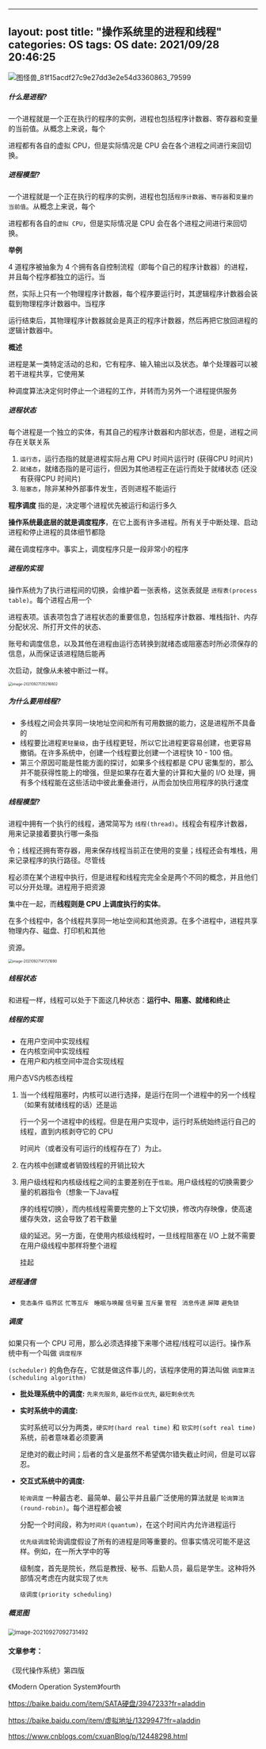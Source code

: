 
---
layout: post
title:  "操作系统里的进程和线程"
categories: OS
tags:  OS
date: 2021/09/28 20:46:25
---

![图怪兽_81f15acdf27c9e27dd3e2e54d3360863_79599](https://cdn.jsdelivr.net/gh/ChengKeJ/pic@master/img/%E5%9B%BE%E6%80%AA%E5%85%BD_81f15acdf27c9e27dd3e2e54d3360863_79599.png)


##### 什么是进程?

一个进程就是一个正在执行的程序的实例，进程也包括程序计数器、寄存器和变量的当前值。从概念上来说，每个

进程都有各自的虚拟 CPU，但是实际情况是 CPU 会在各个进程之间进行来回切换。

##### 进程模型?

一个进程就是一个正在执行的程序的实例，进程也包括`程序计数器`、`寄存器`和`变量的当前值`。从概念上来说，每个

进程都有各自的`虚拟 CPU`，但是实际情况是 CPU 会在各个进程之间进行来回切换。

<!--more-->



**举例**

4 道程序被抽象为 4 个拥有各自控制流程（即每个自己的程序计数器）的进程，并且每个程序都独立的运行。当

然，实际上只有一个物理程序计数器，每个程序要运行时，其逻辑程序计数器会装载到物理程序计数器中。当程序

运行结束后，其物理程序计数器就会是真正的程序计数器，然后再把它放回进程的逻辑计数器中。

**概述**

进程是某一类特定活动的总和，它有程序、输入输出以及状态。单个处理器可以被若干进程共享，它使用某

种调度算法决定何时停止一个进程的工作，并转而为另外一个进程提供服务

##### 进程状态

每个进程是一个独立的实体，有其自己的程序计数器和内部状态，但是，进程之间存在关联关系

1. `运行态`，运行态指的就是进程实际占用 CPU 时间片运行时 (获得CPU 时间片)
2. `就绪态`，就绪态指的是可运行，但因为其他进程正在运行而处于就绪状态 (还没有获得CPU 时间片)
3. `阻塞态`，除非某种外部事件发生，否则进程不能运行

**程序调度** 指的是，决定哪个进程优先被运行和运行多久

**操作系统最底层的就是调度程序**，在它上面有许多进程。所有关于中断处理、启动进程和停止进程的具体细节都隐

藏在调度程序中。事实上，调度程序只是一段非常小的程序

##### 进程的实现

操作系统为了执行进程间的切换，会维护着一张表格，这张表就是 `进程表(process table)`。每个进程占用一个

进程表项。该表项包含了进程状态的重要信息，包括程序计数器、堆栈指针、内存分配状况、所打开文件的状态、

账号和调度信息，以及其他在进程由运行态转换到就绪态或阻塞态时所必须保存的信息，从而保证该进程随后能再

次启动，就像从未被中断过一样。

<img src="https://cdn.jsdelivr.net/gh/ChengKeJ/pic@master/img/image-20210927135216802.png" alt="image-20210927135216802" style="zoom:50%;" />

##### 为什么要用线程?

- 多线程之间会共享同一块地址空间和所有可用数据的能力，这是进程所不具备的
- 线程要比进程`更轻量级`，由于线程更轻，所以它比进程更容易创建，也更容易撤销。在许多系统中，创建一个线程要比创建一个进程快 10 - 100 倍。
- 第三个原因可能是性能方面的探讨，如果多个线程都是 CPU 密集型的，那么并不能获得性能上的增强，但是如果存在着大量的计算和大量的 I/O 处理，拥有多个线程能在这些活动中彼此重叠进行，从而会加快应用程序的执行速度

##### 线程模型?

进程中拥有一个执行的线程，通常简写为 `线程(thread)`。线程会有程序计数器，用来记录接着要执行哪一条指

令；线程还拥有寄存器，用来保存线程当前正在使用的变量；线程还会有堆栈，用来记录程序的执行路径。尽管线

程必须在某个进程中执行，但是进程和线程完完全全是两个不同的概念，并且他们可以分开处理。进程用于把资源

集中在一起，而**线程则是 CPU 上调度执行的实体**。

在多个线程中，各个线程共享同一地址空间和其他资源。在多个进程中，进程共享物理内存、磁盘、打印机和其他

资源。

<img src="https://cdn.jsdelivr.net/gh/ChengKeJ/pic@master/img/image-20210927141721690.png" alt="image-20210927141721690" style="zoom:50%;" />

##### 线程状态

和进程一样，线程可以处于下面这几种状态：**运行中、阻塞、就绪和终止**

##### 线程的实现

- 在用户空间中实现线程
- 在内核空间中实现线程
- 在用户和内核空间中混合实现线程

用户态VS内核态线程

1. 当一个线程阻塞时，内核可以进行选择，是运行在同一个进程中的另一个线程（如果有就绪线程的话）还是运

   行一个另一个进程中的线程。但是在用户实现中，运行时系统始终运行自己的线程，直到内核剥夺它的 CPU 

   时间片（或者没有可运行的线程存在了）为止。

2. 在内核中创建或者销毁线程的开销比较大

3. 用户级线程和内核级线程之间的主要差别在于`性能`。用户级线程的切换需要少量的机器指令（想象一下Java程

   序的线程切换），而内核线程需要完整的上下文切换，修改内存映像，使高速缓存失效，这会导致了若干数量

   级的延迟。另一方面，在使用内核级线程时，一旦线程阻塞在 I/O 上就不需要在用户级线程中那样将整个进程

   挂起

##### 进程通信

* `竞态条件`  `临界区` `忙等互斥` ` 睡眠与唤醒` `信号量` `互斥量`  `管程` ` 消息传递` `屏障` `避免锁`

##### 调度

如果只有一个 CPU 可用，那么必须选择接下来哪个进程/线程可以运行。操作系统中有一个叫做 `调度程序`

`(scheduler)` 的角色存在，它就是做这件事儿的，该程序使用的算法叫做 `调度算法(scheduling algorithm)`

* **批处理系统中的调度:** `先来先服务`, `最短作业优先`, `最短剩余优先`

* **实时系统中的调度:** 

  实时系统可以分为两类，`硬实时(hard real time)` 和 `软实时(soft real time)` 系统，前者意味着必须要满

  足绝对的截止时间；后者的含义是虽然不希望偶尔错失截止时间，但是可以容忍。

* **交互式系统中的调度:** 

  `轮询调度` 一种最古老、最简单、最公平并且最广泛使用的算法就是 `轮询算法(round-robin)`。每个进程都会被

  分配一个时间段，称为`时间片(quantum)`，在这个时间片内允许进程运行

  `优先级调度`轮询调度假设了所有的进程是同等重要的。但事实情况可能不是这样。例如，在一所大学中的等

  级制度，首先是院长，然后是教授、秘书、后勤人员，最后是学生。这种将外部情况考虑在内就实现了`优先`

  `级调度(priority scheduling)`

##### 概览图

<img src="https://cdn.jsdelivr.net/gh/ChengKeJ/pic@master/img/image-20210927092731492.png" alt="image-20210927092731492" style="zoom:80%;" />

#### 文章参考： 

《现代操作系统》第四版

《Modern Operation System》fourth

 https://baike.baidu.com/item/SATA硬盘/3947233?fr=aladdin

 https://baike.baidu.com/item/虚拟地址/1329947?fr=aladdin
 
 https://www.cnblogs.com/cxuanBlog/p/12448298.html
